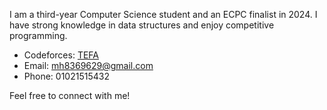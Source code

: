 I am a third-year Computer Science student and an ECPC finalist in 2024. I have strong knowledge in data structures and enjoy competitive programming.

- Codeforces: [TEFA](https://codeforces.com/profile/TEFA)
- Email: mh8369629@gmail.com
- Phone: 01021515432

Feel free to connect with me!
